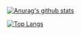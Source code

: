 [![Anurag's github stats](https://github-readme-stats.vercel.app/api?username=zhahu315&show_icons=true&bg_color=30,e96443,904e95&title_color=fff&text_color=fff)](https://github.com/anuraghazra/github-readme-stats)

[![Top Langs](https://github-readme-stats.vercel.app/api/top-langs/?username=zhahu315&layout=compact&bg_color=30,32cd99,ff6ec7&title_color=fff&text_color=fff)](https://github.com/anuraghazra/github-readme-stats)
